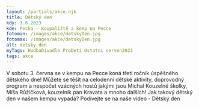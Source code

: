 ```yaml
---
layout: /partials/akce.njk
title: Dětský den
kdy: 3.6.2023
kde: Pecka – Koupaliště a kemp na Pecce
fotomin: /images/akce/detskyDen.jpg
fotomax: /images/akce/detskyDen.jpg
alt: detsky den
myTags: HudbaDivadlo ProDeti Ostatni cerven2023
tags: akce
---
```


V sobotu 3. června se v kempu na Pecce koná třetí ročník úspěšného dětského dne! Můžete se těšit na celodenní dětské aktivity, doprovodný program a nespočet vzácných hostů jakými jsou Michal Kouzelné školky, Míša Růžičková, kouzelník pan Kravata a mnoho dalších! Jak takový dětský den v našem kempu vypadá? Podívejte se na naše video - Dětský den